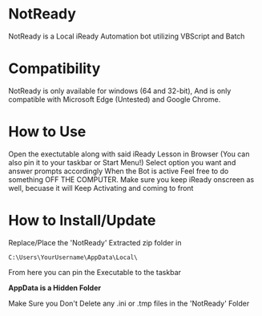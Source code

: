 # NotReady
NotReady is a Local iReady Automation bot utilizing VBScript and Batch

# Compatibility
NotReady is only available for windows (64 and 32-bit), And is only compatible
with Microsoft Edge (Untested) and Google Chrome.

# How to Use

Open the exectutable along with said iReady Lesson in Browser (You can also pin it to your taskbar or Start Menu!)
Select option you want and answer prompts accordingly
When the Bot is active Feel free to do something OFF THE COMPUTER.
Make sure you keep iReady onscreen as well, becuase it will Keep Activating and coming to front

# How to Install/Update

Replace/Place the 'NotReady' Extracted zip folder in
```
C:\Users\YourUsername\AppData\Local\
```
From here you can pin the Executable to the taskbar

**AppData is a Hidden Folder**

Make Sure you Don't Delete any .ini or .tmp files in the 'NotReady' Folder
